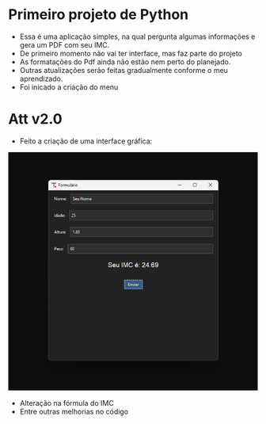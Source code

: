 # Primeiro projeto de Python

- Essa é uma aplicação simples, na qual pergunta algumas informações e gera um PDF com seu IMC.
- De primeiro momento não vai ter interface, mas faz parte do projeto
- As formatações do Pdf ainda não estão nem perto do planejado.
- Outras atualizações serão feitas gradualmente conforme o meu aprendizado.
- Foi inicado a criação do menu
  
# Att v2.0
- Feito a criação de uma interface gráfica:

![Teste](./interface.png)

- Alteração na fórmula do IMC
- Entre outras melhorias no código